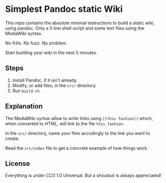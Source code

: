 # Simplest Pandoc static Wiki

This repo contains the absolute minimal instructions to build a static wiki, using pandoc.
Only a 5 line shell script and some text files using the MediaWiki syntax.

No frills. No fuzz. No problem.

Start building your wiki in the next 5 minutes.

## Steps

1. Install Pandoc, if it isn't already.
2. Modify, or add files, in the `src/` directory.
3. Run `build.sh`.

## Explanation

The MediaWiki syntax allow to write links using `[[this fashion]]` which, when converted to HTML, will link to the file `this_fashion`.

In the `src/` directory, name your files accodingly to the link you want to create.

Read the `src/index` file to get a concrete example of how things work.

## License

Everything is under CC0 1.0 Universal. But a shoutout is always appreciated!


